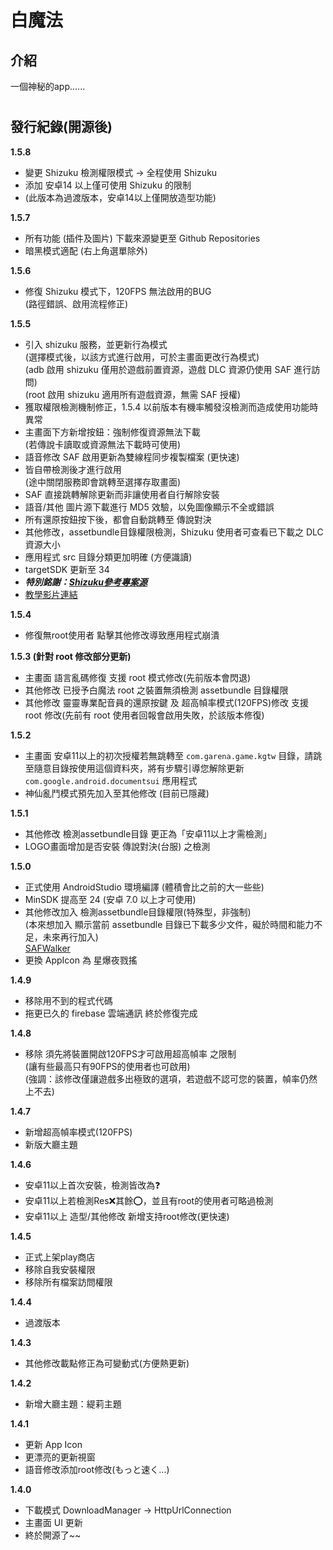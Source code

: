 # 白魔法
 ## 介紹
 一個神秘的app......
# 
 ## 發行紀錄(開源後)

**1.5.8**
- 變更 Shizuku 檢測權限模式 -> 全程使用 Shizuku 
- 添加 安卓14 以上僅可使用 Shizuku 的限制
- (此版本為過渡版本，安卓14以上僅開放造型功能)

**1.5.7**
- 所有功能 (插件及圖片) 下載來源變更至 Github Repositories
- 暗黑模式適配 (右上角選單除外)

**1.5.6**
- 修復 Shizuku 模式下，120FPS 無法啟用的BUG  
(路徑錯誤、啟用流程修正)

**1.5.5**
- 引入 shizuku 服務，並更新行為模式  
(選擇模式後，以該方式進行啟用，可於主畫面更改行為模式)  
(adb 啟用 shizuku 僅用於遊戲前置資源，遊戲 DLC 資源仍使用 SAF 進行訪問)  
(root 啟用 shizuku 適用所有遊戲資源，無需 SAF 授權)
- 獲取權限檢測機制修正，1.5.4 以前版本有機率觸發沒檢測而造成使用功能時異常
- 主畫面下方新增按鈕：強制修復資源無法下載  
(若傳說卡讀取或資源無法下載時可使用)
- 語音修改 SAF 啟用更新為雙線程同步複製檔案 (更快速)
- 皆自帶檢測後才進行啟用  
(途中關閉服務即會跳轉至選擇存取畫面)
- SAF 直接跳轉解除更新而非讓使用者自行解除安裝
- 語音/其他 圖片源下載進行 MD5 效驗，以免圖像顯示不全或錯誤
- 所有還原按鈕按下後，都會自動跳轉至 傳說對決
- 其他修改，assetbundle目錄權限檢測，Shizuku 使用者可查看已下載之 DLC 資源大小
- 應用程式 src 目錄分類更加明確 (方便識讀)
- targetSDK 更新至 34
- ***特別銘謝：[Shizuku參考專案源](https://f-droid.org/zh_Hant/packages/in.sunilpaulmathew.ashell/ "link")***
- [教學影片連結](https://youtu.be/zJilQ4vuzVY "link")

**1.5.4**
- 修復無root使用者 點擊其他修改導致應用程式崩潰

**1.5.3 (針對 root 修改部分更新)**
- 主畫面 語言亂碼修復 支援 root 模式修改(先前版本會閃退)
- 其他修改 已授予白魔法 root 之裝置無須檢測 assetbundle 目錄權限
- 其他修改 靈靈專業配音員的還原按鍵 及 超高幀率模式(120FPS)修改 支援 root 修改(先前有 root 使用者回報會啟用失敗，於該版本修復)

 **1.5.2**
- 主畫面 安卓11以上的初次授權若無跳轉至 `com.garena.game.kgtw` 目錄，請跳至隨意目錄按使用這個資料夾，將有步驟引導您解除更新 `com.google.android.documentsui` 應用程式
- 神仙亂鬥模式預先加入至其他修改 (目前已隱藏)

 **1.5.1**
- 其他修改 檢測assetbundle目錄 更正為「安卓11以上才需檢測」
- LOGO畫面增加是否安裝 傳說對決(台服) 之檢測

 **1.5.0**
- 正式使用 AndroidStudio 環境編譯 (體積會比之前的大一些些)
- MinSDK 提高至 24 (安卓 7.0 以上才可使用)
- 其他修改加入 檢測assetbundle目錄權限(特殊型，非強制)  
(本來想加入 顯示當前 assetbundle 目錄已下載多少文件，礙於時間和能力不足，未來再行加入)  
[SAFWalker](https://github.com/Cheticamp/SAFWalker "link") 
- 更換 AppIcon 為 星爆夜戮搖

 **1.4.9**
- 移除用不到的程式代碼
- 拖更已久的 firebase 雲端通訊 終於修復完成

 **1.4.8**
- 移除 須先將裝置開啟120FPS才可啟用超高幀率 之限制  
(讓有些最高只有90FPS的使用者也可啟用)  
(強調：該修改僅讓遊戲多出極致的選項，若遊戲不認可您的裝置，幀率仍然上不去)

 **1.4.7**
- 新增超高幀率模式(120FPS)
- 新版大廳主題

 **1.4.6**
- 安卓11以上首次安裝，檢測皆改為❓
- 安卓11以上若檢測Res❌其餘⭕，並且有root的使用者可略過檢測
- 安卓11以上 造型/其他修改 新增支持root修改(更快速)

 **1.4.5**
- 正式上架play商店
- 移除自我安裝權限
- 移除所有檔案訪問權限

 **1.4.4**
- 過渡版本
 
 **1.4.3**
- 其他修改載點修正為可變動式(方便熱更新)

 **1.4.2**
- 新增大廳主題：緹莉主題

 **1.4.1**
- 更新 App Icon
- 更漂亮的更新視窗
- 語音修改添加root修改(もっと速く...)

 **1.4.0**
- 下載模式 DownloadManager → HttpUrlConnection
- 主畫面 UI 更新
- 終於開源了~~
# 